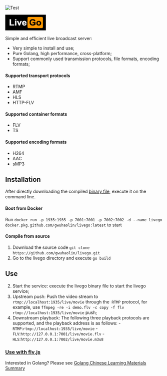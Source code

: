 ![Test](https://github.com/gwuhaolin/livego/workflows/Test/badge.svg)

<img src='./logo.png' width='130px' height='50px'/>

Simple and efficient live broadcast server:
- Very simple to install and use;
- Pure Golang, high performance, cross-platform;
- Support commonly used transmission protocols, file formats, encoding formats;

#### Supported transport protocols
- RTMP
- AMF
- HLS
- HTTP-FLV

#### Supported container formats
- FLV
- TS

#### Supported encoding formats
- H264
- AAC
- sMP3

## Installation
After directly downloading the compiled [binary file](https://github.com/gwuhaolin/livego/releases), execute it on the command line.

#### Boot from Docker
Run `docker run -p 1935:1935 -p 7001:7001 -p 7002:7002 -d --name livego docker.pkg.github.com/gwuhaolin/livego:latest` to start

#### Compile from source
1. Download the source code `git clone https://github.com/gwuhaolin/livego.git`
2. Go to the livego directory and execute `go build`

## Use
2. Start the service: execute the livego binary file to start the livego service;
3. Upstream push: Push the video stream to `rtmp://localhost:1935/live/movie` through the` RTMP` protocol, for example, use `ffmpeg -re -i demo.flv -c copy -f flv rtmp://localhost:1935/live/movie` push;
4. Downstream playback: The following three playback protocols are supported, and the playback address is as follows:
    -`RTMP`:`rtmp://localhost:1935/live/movie`
    -`FLV`:`http://127.0.0.1:7001/live/movie.flv`
    -`HLS`:`http://127.0.0.1:7002/live/movie.m3u8`

### [Use with flv.js](https://github.com/gwuhaolin/blog/issues/3)

Interested in Golang? Please see [Golang Chinese Learning Materials Summary](http://go.wuhaolin.cn/)

